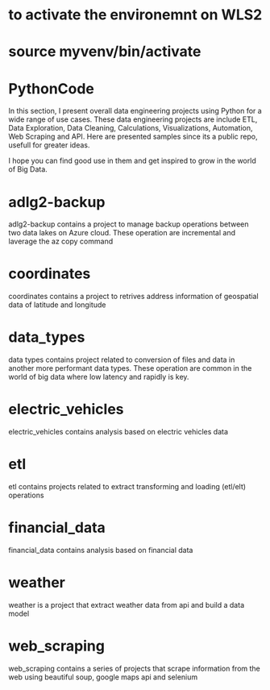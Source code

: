###
# to activate the environemnt on WLS2 
# source myvenv/bin/activate
###

# PythonCode
In this section, I present overall data engineering projects using Python for a wide range of use cases. These data engineering projects are include ETL, Data Exploration, Data Cleaning, Calculations, Visualizations, Automation, Web Scraping and API. Here are presented samples since its a public repo, usefull for greater ideas.

I hope you can find good use in them and get inspired to grow in the world of Big Data.

# adlg2-backup
adlg2-backup contains a project to manage backup operations between two data lakes on Azure cloud. These operation are incremental and laverage the az copy command

# coordinates
coordinates contains a project to retrives address information of geospatial data of latitude and longitude

# data_types
data types contains project related to conversion of files and data in another more performant data types. These operation are common in the world of big data where low latency and rapidly is key.

# electric_vehicles
electric_vehicles contains analysis based on electric vehicles data

# etl
etl contains projects related to extract transforming and loading (etl/elt) operations

# financial_data
financial_data contains analysis based on financial data

# weather
weather is a project that extract weather data from api and build a data model

# web_scraping
web_scraping contains a series of projects that scrape information from the web using beautiful soup, google maps api and selenium